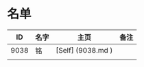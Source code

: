 
# 名单

|  ID    |  名字    |  主页    | 备注     |
| ---- | ---- | ---- | ---- |
|  9038    | 铭     | [Self] (9038.md )    |      |
|      |      |      |      |

